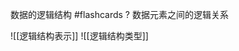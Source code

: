 数据的逻辑结构 #flashcards 
?
数据元素之间的逻辑关系
<!--ID: 1706082322863-->
<!--SR:!2024-01-24,1,210!2024-01-25,2,228-->

![[逻辑结构表示]]
![[逻辑结构类型]]
